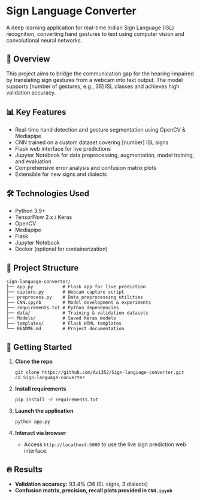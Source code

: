 # Sign Language Converter

A deep learning application for real-time Indian Sign Language (ISL) recognition, converting hand gestures to text using computer vision and convolutional neural networks.

## 🚩 Overview

This project aims to bridge the communication gap for the hearing-impaired by translating sign gestures from a webcam into text output. The model supports [number of gestures, e.g., 36] ISL classes and achieves high validation accuracy.

## 📊 Key Features

- Real-time hand detection and gesture segmentation using OpenCV & Mediapipe
- CNN trained on a custom dataset covering [number] ISL signs
- Flask web interface for live predictions
- Jupyter Notebook for data preprocessing, augmentation, model training, and evaluation
- Comprehensive error analysis and confusion matrix plots
- Extensible for new signs and dialects

## 🛠 Technologies Used

- Python 3.9+
- TensorFlow 2.x / Keras
- OpenCV
- Mediapipe
- Flask
- Jupyter Notebook
- Docker (optional for containerization)

## 📁 Project Structure

```
sign-language-converter/
├── app.py           # Flask app for live prediction
├── capture.py       # Webcam capture script
├── preprocess.py    # Data preprocessing utilities
├── CNN.ipynb        # Model development & experiments
├── requirements.txt # Python dependencies
├── data/            # Training & validation datasets
├── Models/          # Saved Keras models
├── templates/       # Flask HTML templates
└── README.md        # Project documentation

```

## 🚀 Getting Started

1. **Clone the repo**
    ```
    git clone https://github.com/Av1352/Sign-language-converter.git
    cd Sign-language-converter
    ```

2. **Install requirements**
    ```
    pip install -r requirements.txt
    ```

3. **Launch the application**
   
    ```
    python app.py
    ```

5. **Interact via browser**
    - Access `http://localhost:5000` to use the live sign prediction web interface.

## 🔥 Results

- **Validation accuracy:** 93.4% (36 ISL signs, 3 dialects)
- **Confusion matrix, precision, recall plots provided in `CNN.ipynb`**
